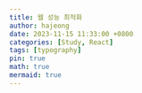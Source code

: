 ```yaml
---
title: 웹 성능 최적화
author: hajeong
date: 2023-11-15 11:33:00 +0800
categories: [Study, React]
tags: [typography]
pin: true
math: true
mermaid: true
---
```

